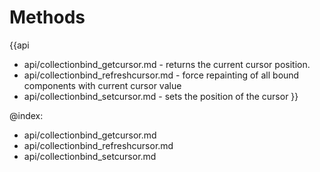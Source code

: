 Methods
=======

{{api
- api/collectionbind_getcursor.md - returns the current cursor position.
- api/collectionbind_refreshcursor.md - force repainting of all bound components with current cursor value
- api/collectionbind_setcursor.md - sets the position of the cursor
}}

@index:
- api/collectionbind_getcursor.md
- api/collectionbind_refreshcursor.md
- api/collectionbind_setcursor.md


